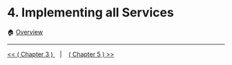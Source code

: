 # 4. Implementing all  Services

:house: [Overview](../../README.md)




---


[ << ( Chapter 3 ) ](../chapters/chapter_3.md) &nbsp;&nbsp; |  &nbsp;&nbsp;  [ ( Chapter 5 ) >>](../chapters/chapter_5.md)  
 
 